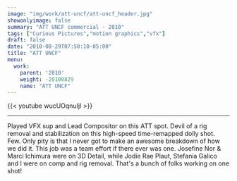 ```yaml
---
image: "img/work/att-uncf/att-uncf_header.jpg"
showonlyimage: false
summary: "ATT UNCF commercial - 2010"
tags: ["Curious Pictures","motion graphics","vfx"]
draft: false
date: "2010-08-29T07:50:10-05:00"
title: "ATT UNCF"
menu:
  work:
    parent: '2010'
    weight: -20100829
    name: "ATT UNCF"
---
```


{{< youtube wucUOqnuIjI >}}

---


Played VFX sup and Lead Compositor on this ATT spot. Devil of a rig removal and stabilization on this high-speed time-remapped dolly shot. Few. Only pity is that I never got to make an awesome breakdown of how we did it. This job was a team effort if there ever was one. Josefine Nor & Marci Ichimura were on 3D Detail, while Jodie Rae Plaut, Stefania Galico and I were on comp and rig removal. That's a bunch of folks working on one shot!
